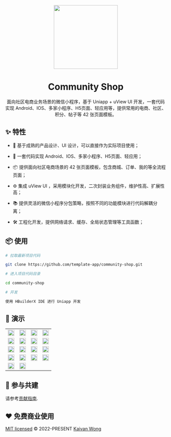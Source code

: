 <p align="center">
  <a href="https://github.com/template-app">
    <img width="200" src="https://github.com/template-app/.github/blob/main/assets/logo.svg?raw=true">
  </a>
</p>

<h1 align="center">Community Shop</h1>

<div align="center">

面向社区电商业务场景的微信小程序，基于 Uniapp + uView UI 开发，一套代码实现 Android、IOS、多家小程序、H5页面、轻应用等，提供常用的电商、社区、积分、帖子等 42 张页面模板。

</div>

## ✨ 特性

- 🎨 基于成熟的产品设计、UI 设计，可以直接作为实际项目使用；

- 🌈 一套代码实现 Android、IOS、多家小程序、H5页面、轻应用；

- 📦 提供面向社区电商场景的 42 张页面模板，包含商城、订单、我的等全流程页面；

- ⚙️ 集成 uView UI ，采用模块化开发，二次封装业务组件，维护性高、扩展性高；

- 📚 提供灵活的微信小程序分包策略，按照不同的功能模块进行代码解耦分离；

- 🛠 工程化开发，提供网络请求、缓存、全局状态管理等工具函数；

## 📦 使用

```sh
# 拉取最新项目代码

git clone https://github.com/template-app/community-shop.git

# 进入项目代码目录

cd community-shop

# 开发

使用 HBuilderX IDE 进行 Uniapp 开发
```

## 🌰 演示

<table>
	<tr>
		<td><img width="100%" src="https://github.com/template-app/community-shop/blob/main/.github/assets/login.jpg?raw=true" /></td>
		<td><img width="100%" src="https://github.com/template-app/community-shop/blob/main/.github/assets/home.jpg?raw=true" /></td>
		<td><img width="100%" src="https://github.com/template-app/community-shop/blob/main/.github/assets/city-list.jpg?raw=true" /></td>
		<td><img width="100%" src="https://github.com/template-app/community-shop/blob/main/.github/assets/shop-home.jpg?raw=true" /></td>
	</tr>
	<tr>
		<td><img width="100%" src="https://github.com/template-app/community-shop/blob/main/.github/assets/community.jpg?raw=true" /></td>
		<td><img width="100%" src="https://github.com/template-app/community-shop/blob/main/.github/assets/mine.jpg?raw=true" /></td>
		<td><img width="100%" src="https://github.com/template-app/community-shop/blob/main/.github/assets/shop-detail.jpg?raw=true" /></td>
		<td><img width="100%" src="https://github.com/template-app/community-shop/blob/main/.github/assets/shop-cart.jpg?raw=true" /></td>
	</tr>
	<tr>
		<td><img width="100%" src="https://github.com/template-app/community-shop/blob/main/.github/assets/order-pay.jpg?raw=true" /></td>
		<td><img width="100%" src="https://github.com/template-app/community-shop/blob/main/.github/assets/order-list.jpg?raw=true" /></td>
		<td><img width="100%" src="https://github.com/template-app/community-shop/blob/main/.github/assets/order-after-sale.jpg?raw=true" /></td>
		<td><img width="100%" src="https://github.com/template-app/community-shop/blob/main/.github/assets/address.jpg?raw=true" /></td>
	</tr>
	<tr>
		<td><img width="100%" src="https://github.com/template-app/community-shop/blob/main/.github/assets/publish-community.jpg?raw=true" /></td>
		<td><img width="100%" src="https://github.com/template-app/community-shop/blob/main/.github/assets/publish-post.jpg?raw=true" /></td>
		<td><img width="100%" src="https://github.com/template-app/community-shop/blob/main/.github/assets/address.jpg?raw=true" /></td>
		<td><img width="100%" src="https://github.com/template-app/community-shop/blob/main/.github/assets/mine-list.jpg?raw=true" /></td>
	</tr>
	<tr>
		<td><img width="100%" src="https://github.com/template-app/community-shop/blob/main/.github/assets/order-express.jpg?raw=true" /></td>
		<td><img width="100%" src="https://github.com/template-app/community-shop/blob/main/.github/assets/post.jpg?raw=true" /></td>
		<td></td>
		<td></td>
	</tr>
</table>

## 🤝 参与共建

请参考[贡献指南](https://github.com/template-app/.github/contribute.md).

## ❤️ 免费商业使用

[MIT licensed](./LICENSE) © 2022-PRESENT [Kaivan Wong](https://github.com/kaivanwong)
